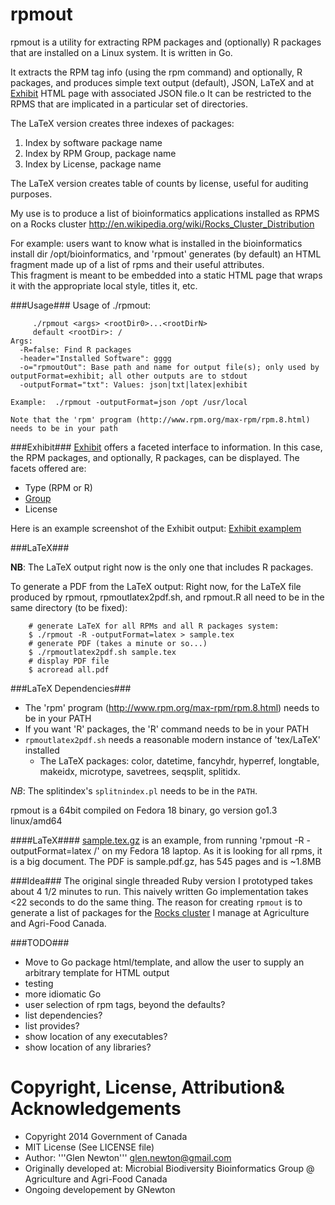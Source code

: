 rpmout
======

rpmout is a utility for extracting RPM packages and (optionally) R packages that are installed on a Linux system.
It is written in Go.

It extracts the RPM tag info (using the rpm command) and optionally, R packages, and produces simple text output (default), JSON, LaTeX and at [Exhibit](http://simile-widgets.org/exhibit) HTML page with associated JSON file.o
It can be restricted to the RPMS that are implicated in a particular set of directories.

The LaTeX version creates three indexes of packages:
1. Index by software package name
2. Index by RPM Group, package name
3. Index by License, package name

The LaTeX version creates table of counts by license, useful for auditing purposes.

My use is to produce a list of bioinformatics applications installed as RPMS on a Rocks cluster http://en.wikipedia.org/wiki/Rocks_Cluster_Distribution

For example: users want to know what is installed in the bioinformatics install dir /opt/bioinformatics, and 'rpmout' generates (by default) an HTML fragment made up of a list of rpms and their useful attributes.  
This fragment is meant to be embedded into a static HTML page that wraps it with the appropriate local style, titles it, etc.

###Usage###
Usage of ./rpmout:
```
	 ./rpmout <args> <rootDir0>...<rootDirN>
	 default <rootDir>: /
Args:
  -R=false: Find R packages
  -header="Installed Software": gggg
  -o="rpmoutOut": Base path and name for output file(s); only used by outputFormat=exhibit; all other outputs are to stdout
  -outputFormat="txt": Values: json|txt|latex|exhibit

Example:  ./rpmout -outputFormat=json /opt /usr/local

Note that the 'rpm' program (http://www.rpm.org/max-rpm/rpm.8.html) needs to be in your path
```

###Exhibit###
[Exhibit](http://simile-widgets.org/exhibit) offers a faceted interface to information.
In this case, the RPM packages, and optionally, R packages, can be displayed.
The facets offered are:
* Type (RPM or R)
* [Group](http://www.rpmfind.net/linux/RPM/Groups.html)
* License

Here is an example screenshot of the Exhibit output:
[Exhibit examplem](https://raw.githubusercontent.com/AAFC-MBB/rpmout/master/images/rpmout_exhibit.jpg "Exhibit example")

###LaTeX###

**NB**: The LaTeX output right now is the only one that includes R packages.

To generate a PDF from the LaTeX output:
Right now, for the LaTeX file produced by rpmout, rpmoutlatex2pdf.sh, and rpmout.R all need to be in the same directory (to be fixed):
```
    # generate LaTeX for all RPMs and all R packages system:
    $ ./rpmout -R -outputFormat=latex > sample.tex
    # generate PDF (takes a minute or so...)
    $ ./rpmoutlatex2pdf.sh sample.tex
    # display PDF file
    $ acroread all.pdf
```

###LaTeX Dependencies###
* The 'rpm' program (http://www.rpm.org/max-rpm/rpm.8.html) needs to be in your PATH
* If you want 'R' packages, the 'R' command needs to be in your PATH
* `rpmoutlatex2pdf.sh` needs a reasonable modern instance of 'tex/LaTeX' installed
  * The LaTeX packages: 
color,
datetime,
fancyhdr,
hyperref,
longtable,
makeidx,
microtype,
savetrees,
seqsplit,
splitidx.

*NB*: The splitindex's  `splitnindex.pl` needs to be in the `PATH`.

rpmout is a 64bit compiled on Fedora 18 binary, go version go1.3 linux/amd64


####LaTeX####
[sample.tex.gz](https://github.com/gnewton/rpmout/blob/master/sample.tex.gz) is an example, from running 'rpmout -R -outputFormat=latex /' on my Fedora 18 laptop. As it is looking for all rpms, it is a big document. The PDF is sample.pdf.gz, has 545 pages and is  ~1.8MB

###Idea###
The original single threaded Ruby version I prototyped takes about 4 1/2 minutes to run. This naively written Go implementation takes <22 seconds to do the same thing.
The reason for creating `rpmout` is to generate a list of packages for the [Rocks cluster](http://www.rocksclusters.org) I manage at Agriculture and Agri-Food Canada.

###TODO###

* Move to Go package html/template, and allow the user to supply an arbitrary template for HTML output
* testing
* more idiomatic Go
* user selection of rpm tags, beyond the defaults?
* list dependencies?
* list provides?
* show location of any executables?
* show location of any libraries? 

Copyright, License, Attribution& Acknowledgements
=====
* Copyright 2014 Government of Canada
* MIT License (See LICENSE file)
* Author: '''Glen Newton''' glen.newton@gmail.com
* Originally developed at: Microbial Biodiversity Bioinformatics Group @ Agriculture and Agri-Food Canada
* Ongoing developement by GNewton

